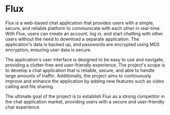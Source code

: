 # Flux

Flux is a web-based chat application that provides users with a simple, secure, and reliable platform to communicate with each other in real-time. With Flux, users can create an account, log in, and start chatting with other users without the need to download a separate application. The application's data is backed up, and passwords are encrypted using MD5 encryption, ensuring user data is secure.

The application's user interface is designed to be easy to use and navigate, providing a clutter-free and user-friendly experience. The project's scope is to develop a chat application that is reliable, secure, and able to handle large amounts of traffic. Additionally, the project aims to continuously improve and enhance the application by adding new features such as video calling and file sharing.

The ultimate goal of the project is to establish Flux as a strong competitor in the chat application market, providing users with a secure and user-friendly chat experience.
